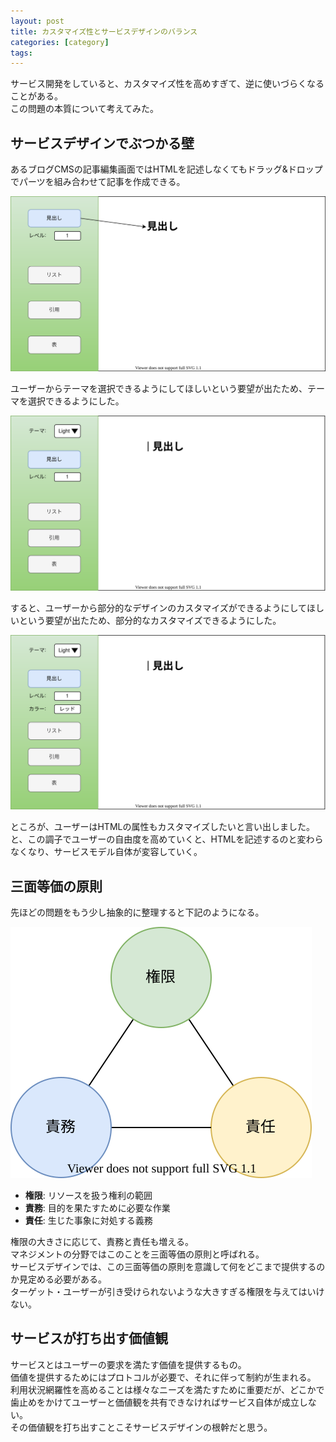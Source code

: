```yaml
---
layout: post
title: カスタマイズ性とサービスデザインのバランス
categories: [category]
tags:
---
```


サービス開発をしていると、カスタマイズ性を高めすぎて、逆に使いづらくなることがある。  
この問題の本質について考えてみた。

## サービスデザインでぶつかる壁

あるブログCMSの記事編集画面ではHTMLを記述しなくてもドラッグ&ドロップでパーツを組み合わせて記事を作成できる。

![service-example-1](../images/service-example-1.svg)

ユーザーからテーマを選択できるようにしてほしいという要望が出たため、テーマを選択できるようにした。

![service-example-2](../images/service-example-2.svg)

すると、ユーザーから部分的なデザインのカスタマイズができるようにしてほしいという要望が出たため、部分的なカスタマイズできるようにした。

![service-example-3](../images/service-example-3.svg)

ところが、ユーザーはHTMLの属性もカスタマイズしたいと言い出しました。  
と、この調子でユーザーの自由度を高めていくと、HTMLを記述するのと変わらなくなり、サービスモデル自体が変容していく。

## 三面等価の原則

先ほどの問題をもう少し抽象的に整理すると下記のようになる。

![service-principle](../images/service-principle.svg)

- **権限**: リソースを扱う権利の範囲
- **責務**: 目的を果たすために必要な作業
- **責任**: 生じた事象に対処する義務

権限の大きさに応じて、責務と責任も増える。  
マネジメントの分野ではこのことを三面等価の原則と呼ばれる。  
サービスデザインでは、この三面等価の原則を意識して何をどこまで提供するのか見定める必要がある。  
ターゲット・ユーザーが引き受けられないような大きすぎる権限を与えてはいけない。

## サービスが打ち出す価値観

サービスとはユーザーの要求を満たす価値を提供するもの。  
価値を提供するためにはプロトコルが必要で、それに伴って制約が生まれる。  
利用状況網羅性を高めることは様々なニーズを満たすために重要だが、どこかで歯止めをかけてユーザーと価値観を共有できなければサービス自体が成立しない。  
その価値観を打ち出すことこそサービスデザインの根幹だと思う。
